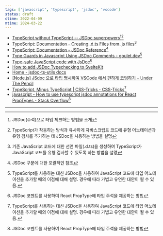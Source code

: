 ```yaml
---
tags: ['javascript', 'typescript', 'jsdoc', 'vscode']
status: draft
ctime: 2022-04-09
mtime: 2024-03-22
---
```


- [TypeScript without TypeScript -- JSDoc superpowers](https://fettblog.eu/typescript-jsdoc-superpowers/)[^1][^2]
- [TypeScript: Documentation - Creating .d.ts Files from .js files](https://www.typescriptlang.org/docs/handbook/declaration-files/dts-from-js.html)[^3]
- [TypeScript: Documentation - JSDoc Reference](https://www.typescriptlang.org/docs/handbook/jsdoc-supported-types.html)[^4]
- [Type Guards in Javascript Using JSDoc Comments - goulet.dev](https://goulet.dev/posts/type-guard-in-jsdoc/)[^5]
- [Type-safe JavaScript code with JsDoc](https://www.prisma.io/blog/type-safe-js-with-jsdoc-typeSaf3js)[^6]
- [How to add JSDoc Typechecking to SvelteKit](https://swyxkit.netlify.app/how-to-add-jsdoc-typechecking-to-sveltekit)
- [Home - jsdoc-ts-utils docs](https://homer0.github.io/jsdoc-ts-utils/)
- [[Node.js] JSdoc 으로 타입 명시하여 VSCode 에서 편하게 코딩하기 – Under The Pencil](https://elvanov.com/2234)
- [TypeScript, Minus TypeScript | CSS-Tricks - CSS-Tricks](https://css-tricks.com/typescript-minus-typescript/)[^5]
- [javascript - How to use typescript jsdoc annotations for React PropTypes - Stack Overflow](https://stackoverflow.com/questions/43768915/how-to-use-typescript-jsdoc-annotations-for-react-proptypes)[^6]

---

[^1]: JSDoc(주석)으로 타입 체크하는 방법을 소개
[^2]: TypeScript가 작동하는 방식과 유사하게 자바스크립트 코드에 유형 어노테이션과 유형 검사를 추가하는 데 JSDoc을 사용하는 방법을 설명
[^3]: 기존 JavaScript 코드에 대한 선언 파일(.d.ts)을 생성하여 TypeScript가 JavaScript 코드를 유형 검사할 수 있도록 하는 방법을 설명
[^4]: JSDoc 구문에 대한 포괄적인 참조
[^5]: TypeScript를 사용하는 대신 JSDoc을 사용하여 JavaScript 코드에 타입 어노테이션을 추가할 때의 이점에 대해 설명. 경우에 따라 가볍고 유연한 대안이 될 수 있음.
[^6]: JSDoc 코멘트를 사용하여 React PropType에 타입 주석을 제공하는 방법
